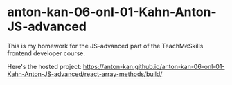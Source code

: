 # anton-kan-06-onl-01-Kahn-Anton-JS-advanced

This is my homework for the JS-advanced part of the TeachMeSkills frontend developer course.

Here's the hosted project: https://anton-kan.github.io/anton-kan-06-onl-01-Kahn-Anton-JS-advanced/react-array-methods/build/
